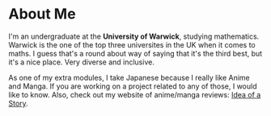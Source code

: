 # About Me

I'm an undergraduate at the **University of Warwick**, studying mathematics. Warwick is the one of the top three universites in the UK when it comes to maths. I guess that's a round about way of saying that it's the third best, but it's a nice place. Very diverse and inclusive.

As one of my extra modules, I take Japanese because I really like Anime and Manga. If you are working on a project related to any of those, I would like to know. Also, check out my website of anime/manga reviews: [Idea of a Story](https://theideaofastory.blogspot.com/).
